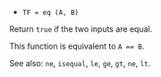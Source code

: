 * `TF = eq (A, B)`

Return `true` if the two inputs are equal.

This function is equivalent to `A == B`.

See also: `ne`, `isequal`, `le`, `ge`, `gt`, `ne`, `lt`.
